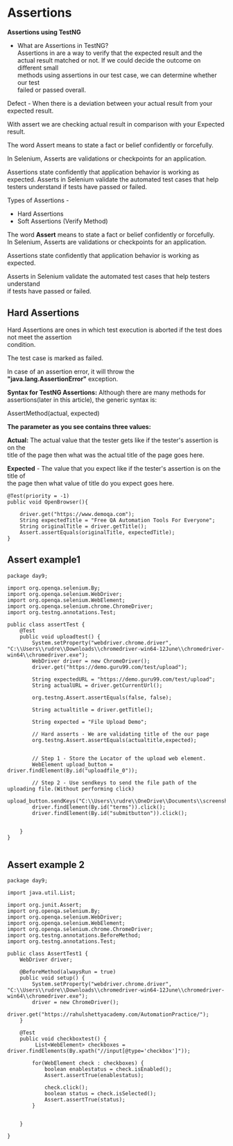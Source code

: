 # Assertions

**Assertions using TestNG**

* What are Assertions in TestNG?  
Assertions in are a way to verify that the expected result and the  
actual result matched or not. 
If we could decide the outcome on different small  
methods using assertions in our test case, we can determine whether our test  
failed or passed overall.  

Defect - When there is a deviation between your actual result from your expected result.

With assert we are checking actual result in comparison with your Expected result.

The word Assert means to state a fact or belief confidently or forcefully.  

In Selenium, Asserts are validations or checkpoints for an application.  

Assertions state confidently that application behavior is working as  
expected. Asserts in Selenium validate the automated test cases that help  
testers understand if tests have passed or failed.  

Types of Assertions - 
* Hard Assertions
* Soft Assertions (Verify Method)


The word **Assert** means to state a fact or belief confidently or forcefully.   
In Selenium, Asserts are validations or checkpoints for an application.

Assertions state confidently that application behavior is working as expected. 

Asserts in Selenium validate the automated test cases that help testers understand   
if tests have passed or failed.


## Hard Assertions 
Hard Assertions are ones in which test execution is aborted if the test does not meet the assertion   
condition. 

The test case is marked as failed. 

In case of an assertion error, it will throw the   
**"java.lang.AssertionError"** exception.

**Syntax for TestNG Assertions:**
Although there are many methods for assertions(later in this article), the generic syntax is:

AssertMethod(actual, expected)


**The parameter as you see contains three values:**

**Actual:** The actual value that the tester gets like if the tester's assertion is on the   
title of the page then what was the actual title of the page goes here.

**Expected** - The value that you expect like if the tester's assertion is on the title of   
the page then what value of title do you expect goes here.

```
@Test(priority = -1)
public void OpenBrowser(){
    
    driver.get("https://www.demoqa.com");
    String expectedTitle = "Free QA Automation Tools For Everyone";
    String originalTitle = driver.getTitle();
    Assert.assertEquals(originalTitle, expectedTitle);
}
```

## Assert example1

```
package day9;

import org.openqa.selenium.By;
import org.openqa.selenium.WebDriver;
import org.openqa.selenium.WebElement;
import org.openqa.selenium.chrome.ChromeDriver;
import org.testng.annotations.Test;

public class assertTest {
	@Test
	public void uploadtest() {
		System.setProperty("webdriver.chrome.driver", "C:\\Users\\rudre\\Downloads\\chromedriver-win64-12June\\chromedriver-win64\\chromedriver.exe");
		WebDriver driver = new ChromeDriver();
		driver.get("https://demo.guru99.com/test/upload");
		
		String expectedURL = "https://demo.guru99.com/test/upload";
		String actualURL = driver.getCurrentUrl();
		
		org.testng.Assert.assertEquals(false, false);
		
		String actualtitle = driver.getTitle();
		
		String expected = "File Upload Demo";
		
		// Hard asserts - We are validating title of the our page
		org.testng.Assert.assertEquals(actualtitle,expected);
		
		
		// Step 1 - Store the Locator of the upload web element.
		WebElement upload_button = driver.findElement(By.id("uploadfile_0"));
		
		// Step 2 - Use sendkeys to send the file path of the uploading file.(Without performing click)
		upload_button.sendKeys("C:\\Users\\rudre\\OneDrive\\Documents\\screenshot.png");
		driver.findElement(By.id("terms")).click();
		driver.findElement(By.id("submitbutton")).click();
		
		
	}
}


```

## Assert example 2

```
package day9;

import java.util.List;

import org.junit.Assert;
import org.openqa.selenium.By;
import org.openqa.selenium.WebDriver;
import org.openqa.selenium.WebElement;
import org.openqa.selenium.chrome.ChromeDriver;
import org.testng.annotations.BeforeMethod;
import org.testng.annotations.Test;

public class AssertTest1 {
	WebDriver driver;
	
	@BeforeMethod(alwaysRun = true)
	public void setup() {
		System.setProperty("webdriver.chrome.driver", "C:\\Users\\rudre\\Downloads\\chromedriver-win64-12June\\chromedriver-win64\\chromedriver.exe");
		driver = new ChromeDriver();
		driver.get("https://rahulshettyacademy.com/AutomationPractice/");
	}
	
	@Test
	public void checkboxtest() {
		 List<WebElement> checkboxes = driver.findElements(By.xpath("//input[@type='checkbox']"));
		
		for(WebElement check : checkboxes) {
			boolean enablestatus = check.isEnabled();
			Assert.assertTrue(enablestatus);
			
			check.click();
			boolean status = check.isSelected();
			Assert.assertTrue(status);
		}
		
		
	}
	
}

```